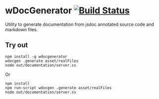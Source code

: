 
# wDocGenerator [![Build Status](https://travis-ci.org/Wandalen/wDocGenerator.svg?branch=master)](https://travis-ci.org/Wandalen/wDocGenerator)

Utility to generate documentation from jsdoc annotated source code and markdown files.

## Try out
```
npm install -g wdocgenerator
wdocgen .generate asset/realFiles
node out/documentation/server.ss
```
Or
```
npm install 
npm run-script wdocgen .generate asset/realFiles
node out/documentation/server.ss
```











































